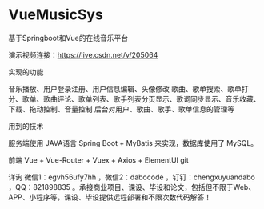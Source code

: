 # VueMusicSys
基于Springboot和Vue的在线音乐平台

演示视频连接：https://live.csdn.net/v/205064

实现的功能

音乐播放、用户登录注册、用户信息编辑、头像修改 歌曲、歌单搜索、歌单打分、歌单、歌曲评论、歌单列表、歌手列表分页显示、歌词同步显示、音乐收藏、下载、拖动控制、音量控制 后台对用户、歌曲、歌手、歌单信息的管理等

用到的技术

服务端使用 JAVA语言 Spring Boot + MyBatis 来实现，数据库使用了 MySQL。 

前端 Vue + Vue-Router + Vuex + Axios + ElementUI git 

详询 微信1：egvh56ufy7hh ，微信2：dabocode ，钉钉：chengxuyuandabo ，QQ：821898835 。承接商业项目、课设、毕设和论文，包括但不限于Web、APP、小程序等，课设、毕设提供远程部署和不限次数代码解答！
